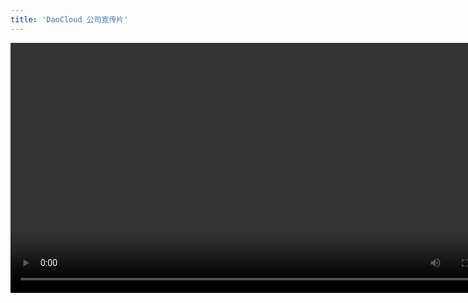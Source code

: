 ```yaml
---
title: 'DaoCloud 公司宣传片'
---
```


<!--<video controls="1" style="width: 1000px;position: absolute;left: 50%;margin-left: -500px;"><source src="http://7xo6wp.dl1.z0.glb.clouddn.com/DaoCloud.mp4">Your browser does not support the <mark class="highlight">video</mark> tag.</video>
-->


<center><video controls="1" style="width: 800px;"><source src="http://7xo6wp.dl1.z0.glb.clouddn.com/DaoCloud.mp4">Your browser does not support the <mark class="highlight">video</mark> tag.</video></center>